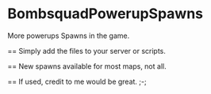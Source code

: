 # BombsquadPowerupSpawns
More powerups Spawns in the game.

==
Simply add the files to your server or scripts.

== 
New spawns available for most maps, not all.

==
If used, credit to me would be great. ;-;
